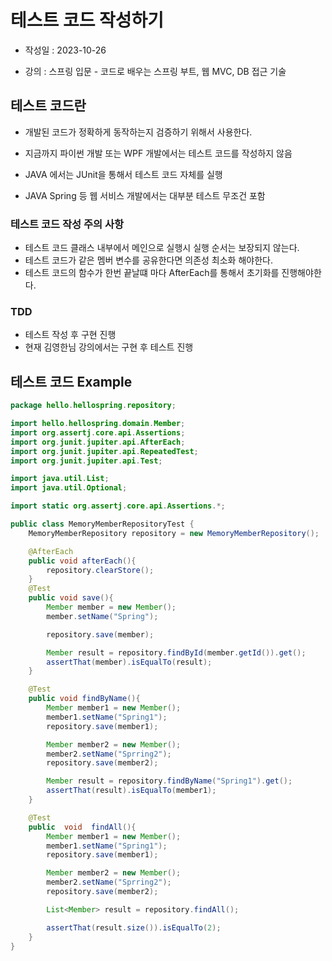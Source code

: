 # 테스트 코드 작성하기
- 작성일 : 2023-10-26

- 강의 : 스프링 입문 - 코드로 배우는 스프링 부트, 웹 MVC, DB 접근 기술
## 테스트 코드란
- 개발된 코드가 정확하게 동작하는지 검증하기 위해서 사용한다.

- 지금까지 파이썬 개발 또는 WPF 개발에서는 테스트 코드를 작성하지 않음
- JAVA 에서는 JUnit을 통해서 테스트 코드 자체를 실행

- JAVA Spring 등 웹 서비스 개발에서는 대부분 테스트 무조건 포함

### 테스트 코드 작성 주의 사항
- 테스트 코드 클래스 내부에서 메인으로 실행시 실행 순서는 보장되지 않는다.
- 테스트 코드가 같은 멤버 변수를 공유한다면 의존성 최소화 해야한다.
- 테스트 코드의 함수가 한번 끝날떄 마다 AfterEach를 통해서 초기화를 진행해야한다.


### TDD
- 테스트 작성 후 구현 진행
- 현재 김영한님 강의에서는 구현 후 테스트 진행

## 테스트 코드 Example
```java
package hello.hellospring.repository;

import hello.hellospring.domain.Member;
import org.assertj.core.api.Assertions;
import org.junit.jupiter.api.AfterEach;
import org.junit.jupiter.api.RepeatedTest;
import org.junit.jupiter.api.Test;

import java.util.List;
import java.util.Optional;

import static org.assertj.core.api.Assertions.*;

public class MemoryMemberRepositoryTest {
    MemoryMemberRepository repository = new MemoryMemberRepository();

    @AfterEach
    public void afterEach(){
        repository.clearStore();
    }
    @Test
    public void save(){
        Member member = new Member();
        member.setName("Spring");

        repository.save(member);

        Member result = repository.findById(member.getId()).get();
        assertThat(member).isEqualTo(result);
    }

    @Test
    public void findByName(){
        Member member1 = new Member();
        member1.setName("Spring1");
        repository.save(member1);

        Member member2 = new Member();
        member2.setName("Sprring2");
        repository.save(member2);

        Member result = repository.findByName("Spring1").get();
        assertThat(result).isEqualTo(member1);
    }

    @Test
    public  void  findAll(){
        Member member1 = new Member();
        member1.setName("Spring1");
        repository.save(member1);

        Member member2 = new Member();
        member2.setName("Sprring2");
        repository.save(member2);

        List<Member> result = repository.findAll();

        assertThat(result.size()).isEqualTo(2);
    }
}

```